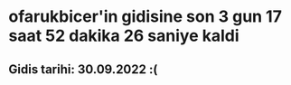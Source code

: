 # ofarukbicer'in gidisine son 3 gun 17 saat 52 dakika 26 saniye kaldi

## Gidis tarihi: 30.09.2022 :(